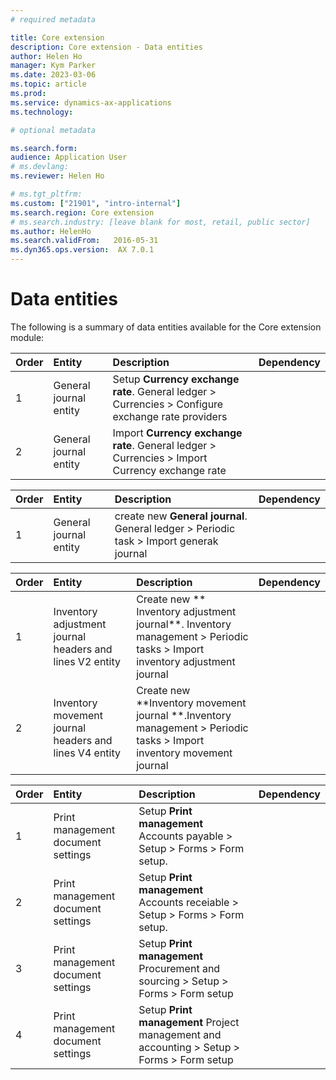 ```yaml
---
# required metadata

title: Core extension 
description: Core extension - Data entities
author: Helen Ho
manager: Kym Parker
ms.date: 2023-03-06
ms.topic: article
ms.prod: 
ms.service: dynamics-ax-applications
ms.technology: 

# optional metadata

ms.search.form:  
audience: Application User
# ms.devlang: 
ms.reviewer: Helen Ho

# ms.tgt_pltfrm: 
ms.custom: ["21901", "intro-internal"]
ms.search.region: Core extension 
# ms.search.industry: [leave blank for most, retail, public sector]
ms.author: HelenHo
ms.search.validFrom:   2016-05-31
ms.dyn365.ops.version:  AX 7.0.1
---
```


# Data entities

The following is a summary of data entities available for the Core extension  module:

**Order**         | **Entity**                      | **Description**	                                         | **Dependency**
:-----            |:------------------------        |:-------------------                                      |:------------------------
1	                | General journal entity  | Setup  **Currency exchange rate**. General ledger > Currencies > Configure exchange rate providers 
2	                | General journal entity  | Import  **Currency exchange rate**. General ledger > Currencies > Import Currency exchange rate 

**Order**         | **Entity**                      | **Description**	                                         | **Dependency**
:-----            |:------------------------        |:-------------------                                      |:------------------------
1	                | General journal entity  | create new  **General journal**. General ledger > Periodic task > Import generak journal

**Order**         | **Entity**                      | **Description**	                                         | **Dependency**
:-----            |:------------------------        |:-------------------                                      |:------------------------
1	                | Inventory adjustment journal headers and lines V2 entity | Create new ** Inventory adjustment journal**. Inventory management > Periodic tasks > Import inventory adjustment journal
2	                | Inventory movement journal headers and lines V4 entity  | Create new **Inventory movement journal  **.Inventory management > Periodic tasks > Import inventory movement journal

**Order**         | **Entity**                      | **Description**	                                         | **Dependency**
:-----            |:------------------------        |:-------------------                                      |:------------------------
1	                | Print management document settings  | Setup  **Print management** Accounts payable > Setup > Forms > Form setup.  
2	                | Print management document settings  | Setup  **Print management** Accounts receiable > Setup > Forms > Form setup.
3	                | Print management document settings  | Setup  **Print management** Procurement and sourcing > Setup > Forms > Form setup
4	                | Print management document settings  | Setup  **Print management** Project management and accounting > Setup > Forms > Form setup

